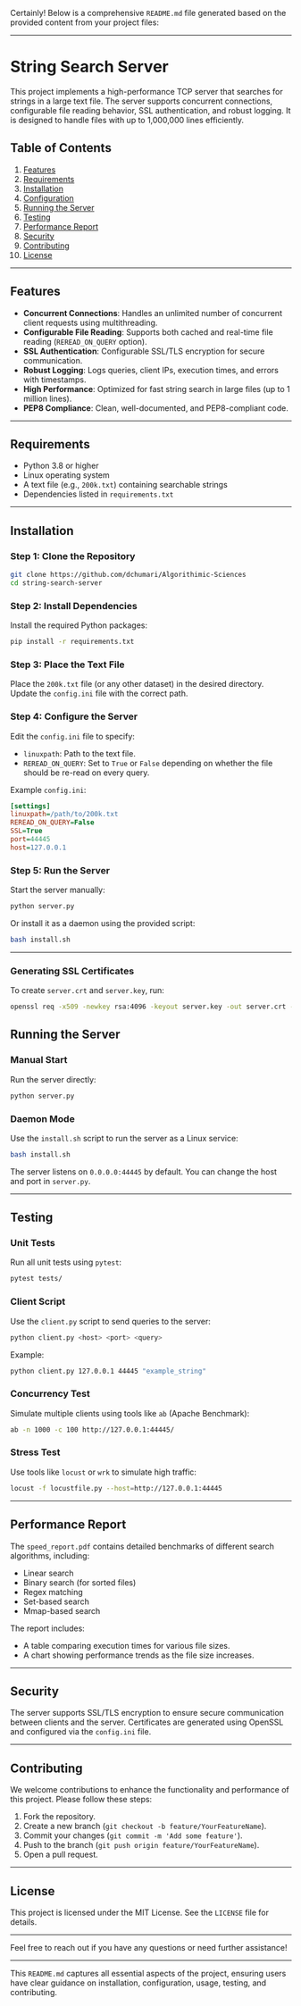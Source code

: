 Certainly! Below is a comprehensive `README.md` file generated based on the provided content from your project files:

---

# String Search Server

This project implements a high-performance TCP server that searches for strings in a large text file. The server supports concurrent connections, configurable file reading behavior, SSL authentication, and robust logging. It is designed to handle files with up to 1,000,000 lines efficiently.

## Table of Contents

1. [Features](#features)
2. [Requirements](#requirements)
3. [Installation](#installation)
4. [Configuration](#configuration)
5. [Running the Server](#running-the-server)
6. [Testing](#testing)
7. [Performance Report](#performance-report)
8. [Security](#security)
9. [Contributing](#contributing)
10. [License](#license)

---

## Features

- **Concurrent Connections**: Handles an unlimited number of concurrent client requests using multithreading.
- **Configurable File Reading**: Supports both cached and real-time file reading (`REREAD_ON_QUERY` option).
- **SSL Authentication**: Configurable SSL/TLS encryption for secure communication.
- **Robust Logging**: Logs queries, client IPs, execution times, and errors with timestamps.
- **High Performance**: Optimized for fast string search in large files (up to 1 million lines).
- **PEP8 Compliance**: Clean, well-documented, and PEP8-compliant code.

---

## Requirements

- Python 3.8 or higher
- Linux operating system
- A text file (e.g., `200k.txt`) containing searchable strings
- Dependencies listed in `requirements.txt`

---

## Installation

### Step 1: Clone the Repository

```bash
git clone https://github.com/dchumari/Algorithimic-Sciences
cd string-search-server
```

### Step 2: Install Dependencies

Install the required Python packages:

```bash
pip install -r requirements.txt
```

### Step 3: Place the Text File

Place the `200k.txt` file (or any other dataset) in the desired directory. Update the `config.ini` file with the correct path.

### Step 4: Configure the Server

Edit the `config.ini` file to specify:
- `linuxpath`: Path to the text file.
- `REREAD_ON_QUERY`: Set to `True` or `False` depending on whether the file should be re-read on every query.

Example `config.ini`:

```ini
[settings]
linuxpath=/path/to/200k.txt
REREAD_ON_QUERY=False
SSL=True
port=44445
host=127.0.0.1
```

### Step 5: Run the Server

Start the server manually:

```bash
python server.py
```

Or install it as a daemon using the provided script:

```bash
bash install.sh
```

---

### Generating SSL Certificates

To create `server.crt` and `server.key`, run:

```bash
openssl req -x509 -newkey rsa:4096 -keyout server.key -out server.crt -days 365 -nodes
```

## Running the Server

### Manual Start

Run the server directly:

```bash
python server.py
```

### Daemon Mode

Use the `install.sh` script to run the server as a Linux service:

```bash
bash install.sh
```

The server listens on `0.0.0.0:44445` by default. You can change the host and port in `server.py`.

---

## Testing

### Unit Tests

Run all unit tests using `pytest`:

```bash
pytest tests/
```

### Client Script

Use the `client.py` script to send queries to the server:

```bash
python client.py <host> <port> <query>
```

Example:

```bash
python client.py 127.0.0.1 44445 "example_string"
```

### Concurrency Test

Simulate multiple clients using tools like `ab` (Apache Benchmark):

```bash
ab -n 1000 -c 100 http://127.0.0.1:44445/
```

### Stress Test

Use tools like `locust` or `wrk` to simulate high traffic:

```bash
locust -f locustfile.py --host=http://127.0.0.1:44445
```

---

## Performance Report

The `speed_report.pdf` contains detailed benchmarks of different search algorithms, including:

- Linear search
- Binary search (for sorted files)
- Regex matching
- Set-based search
- Mmap-based search

The report includes:

- A table comparing execution times for various file sizes.
- A chart showing performance trends as the file size increases.

---

## Security

The server supports SSL/TLS encryption to ensure secure communication between clients and the server. Certificates are generated using OpenSSL and configured via the `config.ini` file.

---

## Contributing

We welcome contributions to enhance the functionality and performance of this project. Please follow these steps:

1. Fork the repository.
2. Create a new branch (`git checkout -b feature/YourFeatureName`).
3. Commit your changes (`git commit -m 'Add some feature'`).
4. Push to the branch (`git push origin feature/YourFeatureName`).
5. Open a pull request.

---

## License

This project is licensed under the MIT License. See the `LICENSE` file for details.

---

Feel free to reach out if you have any questions or need further assistance!

--- 

This `README.md` captures all essential aspects of the project, ensuring users have clear guidance on installation, configuration, usage, testing, and contributing.